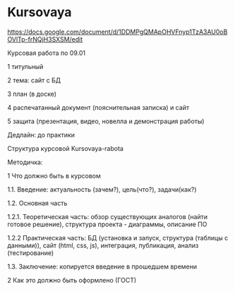 # Kursovaya

https://docs.google.com/document/d/1DDMPgQMApOHVFnyp1TzA3AU0oBOVlTp-frNQjH3SXSM/edit

Курсовая работа по 09.01

1 титульный

2 тема: сайт с БД

3 план (в доске)

4 распечатанный документ (пояснительная записка) и сайт

5 защита (презентация, видео, новелла и демонстрация работы)

Дедлайн: до практики

Структура курсовой Kursovaya-rabota

Методичка:

1 Что должно быть в курсовом

1.1. Введение: актуальность (зачем?), цель(что?), задачи(как?)

1.2. Основная часть

1.2.1. Теоретическая часть: обзор существующих аналогов (найти готовое решение), структура проекта - диаграммы, описание ПО

1.2.2 Практическая часть: БД (установка и запуск, структура (таблицы с данными)), сайт (html, css, js), интеграция, публикация, анализ (тестирование)

1.3. Заключение: копируется введение в прошедшем времени

2 Как это должно быть оформлено (ГОСТ)
